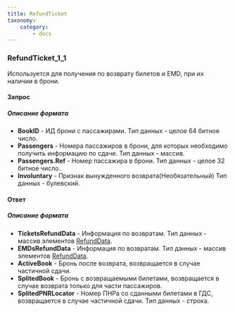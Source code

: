 ```yaml
---
title: RefundTicket
taxonomy:
    category:
        - docs
---
```


### RefundTicket_1_1

Используется для получения по возврату билетов и EMD, при их наличии в брони.

#### Запрос

##### Описание формата

- **BookID** - ИД брони с пассажирами. Тип данных - целое 64 битное число.
- **Passengers** - Номера пассажиров в брони, для которых необходимо получить информацию по сдаче. Тип данных - массив.
- **Passengers.Ref** - Номер пассажира в брони. Тип данных - целое 32 битное число.
- **Involuntary** - Признак вынужденного возврата(Необязательный) Тип данных - булевский.
<!-- - **SegmentsToRefund** - Сегменты для сдачи. Тип данных - массив.
- **SegmentsToRefund.Ref** - Сегмент для сдачи. Тип данных - целое 32 битное число.-->

#### Ответ

##### Описание формата

- **TicketsRefundData** - Информация по возвратам. Тип данных - массив элементов [RefundData](/avia/common/refunddata).
- **EMDsRefundData** - Информация по возвратам. Тип данных - массив элементов [RefundData](/avia/common/refunddata).
- **ActiveBook** - Бронь после возврата, возвращается в случае частичной сдачи.
- **SplitedBook** - Бронь с возвращаемыми билетами, возвращается в случае возврата только для части пассажиров.
- **SplitedPNRLocator** - Номер ПНРа со сданными билетами в ГДС, возвращается в случае частичной сдачи. Тип данных - строка.
